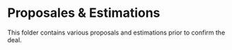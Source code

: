 # Proposales & Estimations

This folder contains various proposals and estimations prior to confirm the deal.